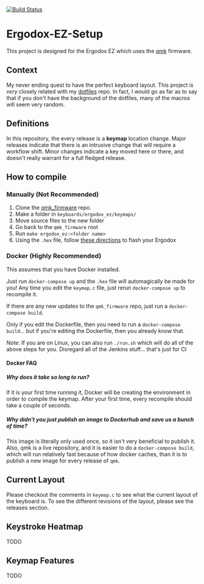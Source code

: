 [![Build Status](https://travis-ci.com/agupta231/Ergodox-EZ-Setup.svg?branch=master)](https://travis-ci.com/agupta231/Ergodox-EZ-Setup)
# Ergodox-EZ-Setup

This project is designed for the Ergodox EZ which uses the [qmk](https://github.com/qmk/qmk_firmware)
firmware. 

## Context
My never ending quest to have the perfect keyboard layout. This project is *very* closely related
with my [dotfiles](https://github.com/agupta231/dotfiles) repo. In fact, I would go as far as to say
that if you don't have the background of the dotfiles, many of the macros will seem very random.

## Definitions
In this repository, the every release is a **keymap** location change. Major releases indicate that
there is an intrusive change that will require a workflow shift. Minor changes indicate a key moved
here or there, and doesn't really warrant for a full fledged release.

## How to compile
### Manually (Not Recommended)
1. Clone the [qmk_firmware](https://github.com/qmk/qmk_firmware) repo.
2. Make a folder in `keyboards/ergodox_ez/keymaps/`
3. Move source files to the new folder
4. Go back to the `qmk_firmware` root
5. Run `make ergodox_ez:<folder name>`
6. Using the `.hex` file, follow [these directions](https://www.youtube.com/watch?v=9PyiGUO9_KQ) to
flash your Ergodox

### Docker (Highly Recommended)
This assumes that you have Docker installed.

Just run `docker-compose up` and the `.hex` file will automagically be made for you! Any time you 
edit the `keymap.c` file, just rerun `docker-compose up` to recompile it.

If there are any new updates to the	`qmk_firmware` repo, just run a `docker-compose build`.

Only if you edit the Dockerfile, then you need to run a `docker-compose build`... but if you're
editing the Dockerfile, then you already know that.

*Note*: If you are on Linux, you can also run `./run.sh` which will do all of
the above steps for you. Disregard all of the Jenkins stuff... that's just for
CI

#### Docker FAQ
##### Why does it take so long to run?
If it is your first time running it, Docker will be creating the environment in order to compile the
keymap. After your first time, every recompile should take a couple of seconds.

##### Why didn't you just publish an image to Dockerhub and save us a bunch of time?
This image is literally only used once, so it isn't very beneficial to publish it. Also, qmk is a
live repository, and it is easier to do a `docker-compose build`, which will run relatively fast
because of how docker caches, than it is to publish a new image for every release of `qmk`.

## Current Layout
Please checkout the comments in `keymap.c` to see what the current layout of the keyboard is. To 
see the different revisions of the layout, please see the releases section.

## Keystroke Heatmap
TODO

## Keymap Features
TODO
